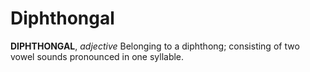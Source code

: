# Diphthongal

**DIPHTHONGAL**, _adjective_ Belonging to a diphthong; consisting of two vowel sounds pronounced in one syllable.